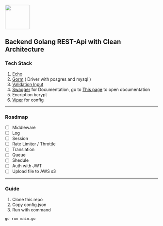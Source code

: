 <a href="https://echo.labstack.com"><img height="80" src="https://cdn.labstack.com/images/echo-logo.svg"></a>

## Backend Golang REST-Api with Clean Architecture

###  Tech Stack
1. [Echo](https://github.com/labstack/echo/)
2. [Gorm](https://github.com/go-gorm/gorm) ( Driver with posgres and mysql )
3. [Validation Input](https://github.com/go-playground/validator)
4. [Swagger](https://github.com/swaggo/echo-swagger) for Documentation, go to [This page](http://localhost:8080/swagger/index.html) to open documentation
5. Encription bcrypt
6. [Viper](https://github.com/spf13/viper) for config
---
### Roadmap
- [ ] Middleware
- [ ] Log
- [ ] Session
- [ ] Rate Limiter / Throttle
- [ ] Translation
- [ ] Queue
- [ ] Shedule
- [ ] Auth with JWT
- [ ] Upload file to AWS s3
---
### Guide
1. Clone this repo
2. Copy config.json
3. Run with command
```
go run main.go
```